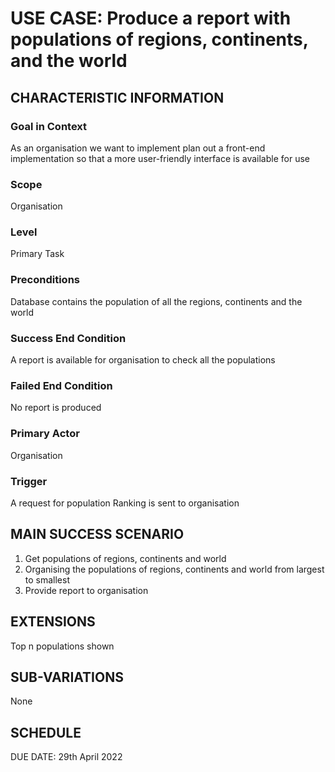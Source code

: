 # USE CASE: Produce a report with populations of regions, continents, and the world

## CHARACTERISTIC INFORMATION

### Goal in Context

As an organisation we want to implement plan out a front-end implementation so that a more user-friendly interface is
available for use

### Scope

Organisation

### Level

Primary Task

### Preconditions

Database contains the population of all the regions, continents and the world

### Success End Condition

A report is available for organisation to check all the populations

### Failed End Condition

No report is produced

### Primary Actor

Organisation

### Trigger

A request for population Ranking is sent to organisation

## MAIN SUCCESS SCENARIO

1. Get populations of regions, continents and world
2. Organising the populations of regions, continents and world from largest to smallest
3. Provide report to organisation

## EXTENSIONS

Top n populations shown

## SUB-VARIATIONS

None

## SCHEDULE

DUE DATE: 29th April 2022
